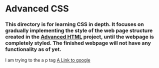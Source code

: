 # Advanced CSS
### This directory is for learning CSS in depth. It focuses on gradually implementing the style of the web page structure created in the [Advanced HTML](../0x00-html_advanced) project, until the webpage is completely styled. The finished webpage will not have any functionality as of yet. 

<p>I am trying to the a p tag <a target="_blank" href="https://www.google.com">A Link to google</a></p>